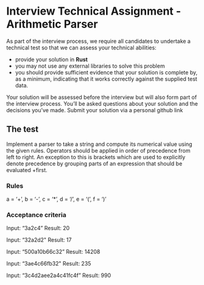 # Interview Technical Assignment - Arithmetic Parser

As part of the interview process, we require all candidates to undertake a technical test so that we can assess your technical abilities:

* provide your solution in **Rust**
* you may not use any external libraries to solve this problem
* you should provide sufficient evidence that your solution is complete by, as a minimum, indicating that it works correctly against the supplied test data.

Your solution will be assessed before the interview but will also form part of the interview process. You’ll be asked questions about your solution and the decisions you’ve made.
Submit your solution via a personal github link

## The test

Implement a parser to take a string and compute its numerical value using the given rules.
Operators should be applied in order of precedence from left to right. An exception to this is brackets which are used to explicitly denote precedence by grouping parts of an expression that should be evaluated
+first.

### Rules

a = ‘+’, b = ‘-’, c = ‘*’, d = ‘/’, e = ‘(’, f = ‘)’

### Acceptance criteria

   Input: “3a2c4”
   Result: 20

   Input: “32a2d2"
   Result: 17

   Input: “500a10b66c32”
   Result: 14208

   Input: “3ae4c66fb32"
   Result: 235

   Input: “3c4d2aee2a4c41fc4f”
   Result: 990
